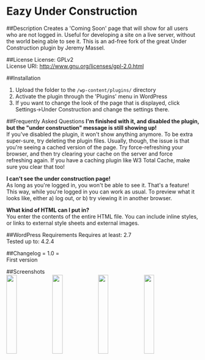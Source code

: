 # Eazy Under Construction
##Description
Creates a 'Coming Soon' page that will show for all users who are not logged in. Useful for developing a site on a live server, without the world being able to see it. This is an ad-free fork of the great Under Construction plugin by Jeremy Massel.

##License
License: GPLv2  
License URI: http://www.gnu.org/licenses/gpl-2.0.html  

##Installation
1. Upload the folder to the `/wp-content/plugins/` directory
2. Activate the plugin through the 'Plugins' menu in WordPress
3. If you want to change the look of the page that is displayed, click Settings->Under Construction and change the settings there.

##Frequently Asked Questions 
**I'm finished with it, and disabled the plugin, but the "under construction" message is still showing up!**  
If you've disabled the plugin, it won't show anything anymore. To be extra super-sure, try deleting the plugin files. Usually, though, the issue is that you're seeing a cached version of the page. Try force-refreshing your browser, and then try clearing your cache on the server and force refreshing again. If you have a caching plugin like W3 Total Cache, make sure you clear that too!  
  
**I can't see the under construction page!**  
As long as you're logged in, you won't be able to see it. That's a feature! This way, while you're logged in you can work as usual. To preview what it looks like, either a) log out, or b) try viewing it in another browser.  
  
**What kind of HTML can I put in?**  
You enter the contents of the entire HTML file. You can include inline styles, or links to external style sheets and external images.  

##WordPress Requirements
Requires at least: 2.7  
Tested up to: 4.2.4  

##Changelog
= 1.0 =  
First version


##Screenshots  
<img src="https://cloud.githubusercontent.com/assets/6818209/12076955/41f735e6-b18a-11e5-94c3-ec47fe8d68ab.png" width="23%"></img> <img src="https://cloud.githubusercontent.com/assets/6818209/12076957/41f8d248-b18a-11e5-8969-304628e3e0e9.png" width="23%"></img> <img src="https://cloud.githubusercontent.com/assets/6818209/12076958/41f96366-b18a-11e5-8042-4146dcba82a1.png" width="23%"></img> <img src="https://cloud.githubusercontent.com/assets/6818209/12076956/41f87d66-b18a-11e5-89f8-b9e71ff7ebeb.png" width="23%"></img> 
